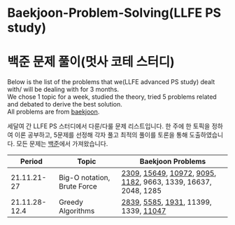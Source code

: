 # Baekjoon-Problem-Solving(LLFE PS study)
# 백준 문제 풀이(멋사 코테 스터디)

Below is the list of the problems that we(LLFE advanced PS study) dealt with/ will be dealing with for 3 months.  
We chose 1 topic for a week, studied the theory, tried 5 problems related and debated to derive the best solution.  
All problems are from [baekjoon](https://www.acmicpc.net/).  

세달여 간 LLFE PS 스터디에서 다룬/다룰 문제 리스트입니다. 한 주에 한 토픽을 정하여 이론 공부하고, 5문제를 선정해 각자 풀고 최적의 풀이를 토론을 통해 도출하였습니다. 모든 문제는 [백준](https://www.acmicpc.net/)에서 가져왔습니다.  

|Period|Topic|Baekjoon Problems|
|------|-----|-----------------|
|21.11.21-27|Big-O notation, Brute Force|[2309](https://github.com/beomjookim/Problem-Solving-Baekjoon/blob/main/Brute%20Force/2309.md), [15649](https://github.com/beomjookim/Problem-Solving-Baekjoon/blob/main/Brute%20Force/15649.md), [10972](https://github.com/beomjookim/Problem-Solving-Baekjoon/blob/main/Brute%20Force/10972.md), [9095](https://github.com/beomjookim/Problem-Solving-Baekjoon/blob/main/Brute%20Force/9095.md), [1182](https://github.com/beomjookim/Problem-Solving-Baekjoon/blob/main/Brute%20Force/1182.md), 9663, 1339, 16637, 2048, 1285|
|21.11.28-12.4|Greedy Algorithms|[2839](https://github.com/beomjookim/Problem-Solving-Baekjoon/blob/main/Greedy/2839.md), [5585](https://github.com/beomjookim/Problem-Solving-Baekjoon/blob/main/Greedy/5585.md), [1931](https://github.com/beomjookim/Problem-Solving-Baekjoon/blob/main/Greedy/1931.md), 11399, 1339, [11047](https://github.com/beomjookim/Problem-Solving-Baekjoon/blob/main/Greedy/11047.md)|
